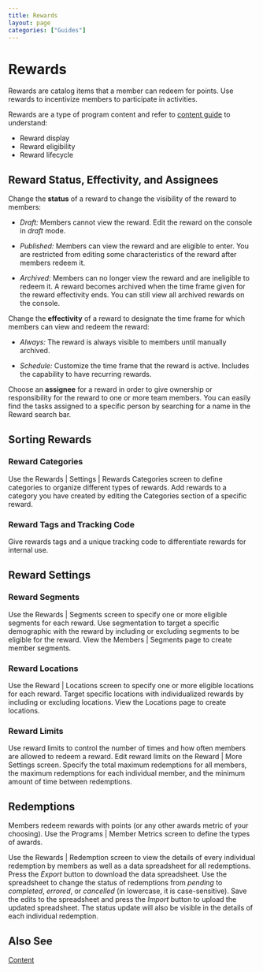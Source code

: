 ```yaml
---
title: Rewards
layout: page
categories: ["Guides"]
---
```

# Rewards

Rewards are catalog items that a member can redeem for points. Use rewards to incentivize members to participate in activities.

Rewards are a type of program content and refer to [content guide](./content) to understand:

* Reward display
* Reward eligibility
* Reward lifecycle

## Reward Status, Effectivity, and Assignees
Change the **status** of a reward to change the visibility of the reward to members:

* *Draft:* Members cannot view the reward. Edit the reward on the console in *draft* mode.

* *Published:* Members can view the reward and are eligible to enter. You are restricted from editing some characteristics of the reward after members redeem it.

* *Archived:* Members can no longer view the reward and are ineligible to redeem it. A reward becomes archived when the time frame given for the reward effectivity ends. You can still view all archived rewards on the console.

Change the **effectivity** of a reward to designate the time frame for which members can view and redeem the reward:

* *Always:* The reward is always visible to members until manually archived.

* *Schedule:* Customize the time frame that the reward is active. Includes the capability to have recurring rewards.

Choose an **assignee** for a reward in order to give ownership or responsibility for the reward to one or more team members. You can easily find the tasks assigned to a specific person by searching for a name in the Reward search bar.

## Sorting Rewards
### Reward Categories
Use the Rewards | Settings | Rewards Categories screen to define categories to organize different types of rewards. Add rewards to a category you have created by editing the Categories section of a specific reward.

### Reward Tags and Tracking Code
Give rewards tags and a unique tracking code to differentiate rewards for internal use.

## Reward Settings
### Reward Segments
Use the Rewards | Segments screen to specify one or more eligible segments for each reward. Use segmentation to target a specific demographic with the reward by including or excluding segments to be eligible for the reward. View the Members | Segments page to create member segments.

### Reward Locations
Use the Reward | Locations screen to specify one or more eligible locations for each reward. Target specific locations with individualized rewards by including or excluding locations. View the Locations page to create locations.

### Reward Limits
Use reward limits to control the number of times and how often members are allowed to redeem a reward. Edit reward limits on the Reward | More Settings screen. Specify the total maximum redemptions for all members, the maximum redemptions for each individual member, and the minimum amount of time between redemptions.

## Redemptions
Members redeem rewards with points (or any other awards metric of your choosing). Use the Programs | Member Metrics screen to define the types of awards.

Use the Rewards | Redemption screen to view the details of every individual redemption by members as well as a data spreadsheet for all redemptions. Press the *Export* button to download the data spreadsheet. Use the spreadsheet to change the status of redemptions from *pending* to *completed*, *errored*, or *cancelled* (in lowercase, it is case-sensitive). Save the edits to the spreadsheet and press the *Import* button to upload the updated spreadsheet. The status update will also be visible in the details of each individual redemption.

## Also See
[Content](./content)